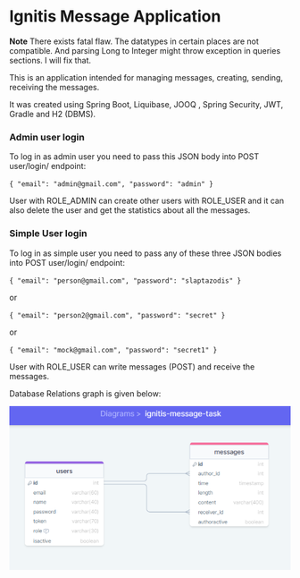 # Ignitis Message Application
**Note** There exists fatal flaw. The datatypes in certain places are not compatible. 
And parsing Long to Integer might throw exception in queries sections. I will fix that.

This is an application intended for managing messages, creating, sending, receiving the messages.

It was created using Spring Boot, Liquibase, JOOQ , Spring Security, JWT, Gradle
and H2 (DBMS).

### Admin user login
To log in as admin user you need to pass this JSON body into
POST user/login/ endpoint: 

``
{
    "email": "admin@gmail.com",
    "password": "admin"
}
``

User with ROLE_ADMIN can create other users with ROLE_USER and it can also
delete the user and get the statistics about all the messages.

### Simple User login
To log in as simple user you need to pass any of these three JSON bodies into
POST user/login/ endpoint:

``
{
"email": "person@gmail.com",
"password": "slaptazodis"
}
``

or

``
{
"email": "person2@gmail.com",
"password": "secret"
}
``

or

``
{
"email": "mock@gmail.com",
"password": "secret1"
}
``


User with ROLE_USER can write messages (POST) and receive the messages.

Database Relations graph is given below:

![DB schema](/DBSchema.PNG)
